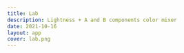 ```yaml
---
title: Lab
description: Lightness + A and B components color mixer
date: 2021-10-16
layout: app
cover: lab.png
---
```

<client-only>

<color-lab class="max-h-90svh" style="position: sticky; top: 0;" />

</client-only>
